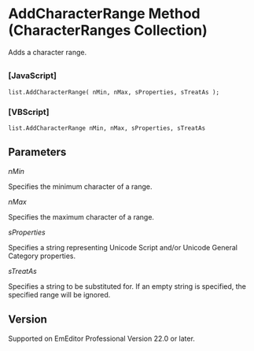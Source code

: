 # AddCharacterRange Method (CharacterRanges Collection)

Adds a character range.

## 

### \[JavaScript\]

```
list.AddCharacterRange( nMin, nMax, sProperties, sTreatAs );
```

### \[VBScript\]

```
list.AddCharacterRange nMin, nMax, sProperties, sTreatAs
```

## Parameters

_nMin_

Specifies the minimum character of a range.

_nMax_

Specifies the maximum character of a range.

_sProperties_

Specifies a string representing Unicode Script and/or Unicode General Category properties.

_sTreatAs_

Specifies a string to be substituted for. If an empty string is specified, the specified range will be ignored.

## Version

Supported on EmEditor Professional Version 22.0 or later.
